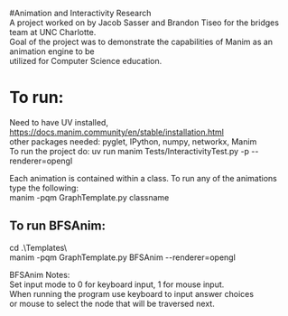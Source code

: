 #Animation and Interactivity Research  
A project worked on by Jacob Sasser and Brandon Tiseo for the bridges team at UNC Charlotte.  
Goal of the project was to demonstrate the capabilities of Manim as an animation engine to be  
utilized for Computer Science education.  
    
# To run:  
Need to have UV installed, https://docs.manim.community/en/stable/installation.html  
other packages needed: pyglet, IPython, numpy, networkx, Manim  
To run the project do: uv run manim Tests/InteractivityTest.py -p --renderer=opengl  

Each animation is contained within a class. To run any of the animations type the following:  
manim -pqm GraphTemplate.py classname  

## To run BFSAnim:  
cd .\Templates\  
manim -pqm GraphTemplate.py BFSAnim --renderer=opengl  

BFSAnim Notes:  
Set input mode to 0 for keyboard input, 1 for mouse input.  
When running the program use keyboard to input answer choices  
or mouse to select the node that will be traversed next.  

